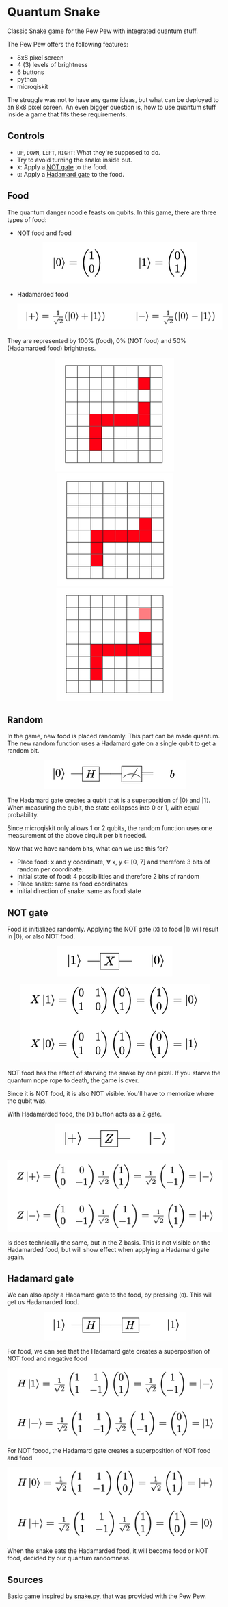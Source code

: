 # Quantum Snake
Classic Snake [game](main.py) for the Pew Pew with integrated quantum stuff.

The Pew Pew offers the following features:
* 8x8 pixel screen
* 4 (3) levels of brightness
* 6 buttons
* python
* microqiskit

The struggle was not to have any game ideas, but what can
be deployed to an 8x8 pixel screen. An even bigger question is,
how to use quantum stuff inside a game that fits these
requirements.


## Controls
* `UP`, `DOWN`, `LEFT`, `RIGHT`: What they're supposed to do.
* Try to avoid turning the snake inside out.
* `X`: Apply a [NOT gate](#not-gate) to the food.
* `O`: Apply a [Hadamard gate](#hadamard-gate) to the food.


## Food
The quantum danger noodle feasts on qubits. In this game, there
are three types of food:
* NOT food and food  
  <p align="center"><img src="images/math01.png" alt="Random"></p>
* Hadamarded food  
  <p align="center"><img src="images/math+-.png" alt="Random"></p>
They are represented by 100% (food), 0% (NOT food) and 50% (Hadamarded food) brightness.
<p align="center">
  <img src="images/food.png" alt="Food">
  <img src="images/NOTFood.png" alt="NOTFood">
  <img src="images/HadamardedFood.png" alt="HadamardedFood">
</p>






## Random
In the game, new food is placed randomly. This part can be
made quantum. The new random function uses a Hadamard gate on a single qubit to get a random bit.

<p align="center"><img src="images/Random.png" alt="Random"></p>

The Hadamard gate creates a qubit that is a superposition of |0&rang; and
|1&rang;. When measuring the qubit, the state collapses into 0
or 1, with equal probability.

Since microqiskit only allows 1 or 2 qubits, the random function
uses one measurement of the above cirquit per bit needed.

Now that we have random bits, what can we use this for?
* Place food: x and y coordinate, &forall; x, y &isin; \[0, 7\] and therefore 3 bits of random per coordinate.
* Initial state of food: 4 possibilities and therefore 2 bits of random
* Place snake: same as food coordinates
* initial direction of snake: same as food state


## NOT gate
Food is initialized randomly. Applying the NOT gate (`X`) to
food |1&rang;  will result in |0&rang;, or also NOT food.
<p align="center"><img src="images/NOTX.png" alt="NOT"></p>
<p align="center"><img src="images/mathX.png" alt="Random"></p>
NOT food has the effect of starving the snake by one pixel.
If you starve the quantum nope rope to death, the game is over.

Since it is NOT food, it is also NOT visible. You'll have to
memorize where the qubit was.

With Hadamarded food, the (`X`) button acts as a Z gate. 
<p align="center"><img src="images/NOTZ.png" alt="NOT"></p>
<p align="center"><img src="images/mathZ.png" alt="Random"></p>
Is does technically the same, but in the Z basis. This is not
visible on the Hadamarded food, but will show effect when
applying a Hadamard gate again.


## Hadamard gate
We can also apply a Hadamard gate to the food, by pressing
(`O`). This will get us Hadamarded food. 
<p align="center"><img src="images/Hadamard.png" alt="Hadamard"></p>

For food, we can see that the Hadamard gate creates a
superposition of NOT food and negative food
<p align="center"><img src="images/mathH1.png" alt="Random"></p>

For NOT foood, the Hadamard gate creates a superposition of NOT food
and food
<p align="center"><img src="images/mathH0.png" alt="Random"></p>

When the snake eats the Hadamarded food, it will become food or
NOT food, decided by our quantum randomness.



## Sources
Basic game inspired by [snake.py](stateWhenIGotIt/snake.py), that was provided with the Pew Pew.
